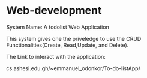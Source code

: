 # Web-development

System Name: A todolist Web Application

This system gives one the priveledge to use the CRUD Functionalities(Create, Read,Update, and Delete). 

The Link to interact with the application:

cs.ashesi.edu.gh/~emmanuel_odonkor/To-do-listApp/
